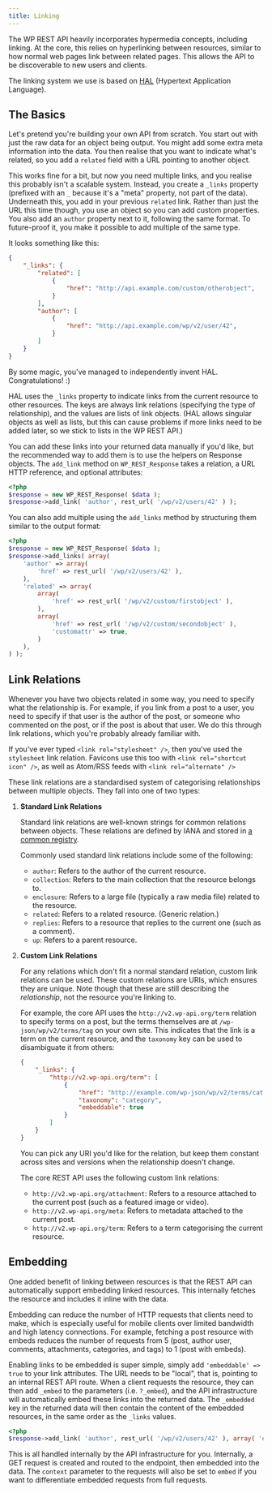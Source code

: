 ```yaml
---
title: Linking
---
```


The WP REST API heavily incorporates hypermedia concepts, including linking. At the core, this relies on hyperlinking between resources, similar to how normal web pages link between related pages. This allows the API to be discoverable to new users and clients.

The linking system we use is based on [HAL][] (Hypertext Application Language).

[HAL]: http://stateless.co/hal_specification.html


The Basics
----------
Let's pretend you're building your own API from scratch. You start out with just the raw data for an object being output. You might add some extra meta information into the data. You then realise that you want to indicate what's related, so you add a `related` field with a URL pointing to another object.

This works fine for a bit, but now you need multiple links, and you realise this probably isn't a scalable system. Instead, you create a `_links` property (prefixed with an `_` because it's a "meta" property, not part of the data). Underneath this, you add in your previous `related` link. Rather than just the URL this time though, you use an object so you can add custom properties. You also add an `author` property next to it, following the same format. To future-proof it, you make it possible to add multiple of the same type.

It looks something like this:

```json
{
	"_links": {
		"related": [
			{
				"href": "http://api.example.com/custom/otherobject",
			}
		],
		"author": [
			{
				"href": "http://api.example.com/wp/v2/user/42",
			}
		]
	}
}
```

By some magic, you've managed to independently invent HAL. Congratulations! :)

HAL uses the `_links` property to indicate links from the current resource to other resources. The keys are always link relations (specifying the type of relationship), and the values are lists of link objects. (HAL allows singular objects as well as lists, but this can cause problems if more links need to be added later, so we stick to lists in the WP REST API.)

You can add these links into your returned data manually if you'd like, but the recommended way to add them is to use the helpers on Response objects. The `add_link` method on `WP_REST_Response` takes a relation, a URL HTTP reference, and optional attributes:

```php
<?php
$response = new WP_REST_Response( $data );
$response->add_link( 'author', rest_url( '/wp/v2/users/42' ) );
```

You can also add multiple using the `add_links` method by structuring them similar to the output format:

```php
<?php
$response = new WP_REST_Response( $data );
$response->add_links( array(
	'author' => array(
		'href' => rest_url( '/wp/v2/users/42' ),
	),
	'related' => array(
		array(
			'href' => rest_url( '/wp/v2/custom/firstobject' ),
		),
		array(
			'href' => rest_url( '/wp/v2/custom/secondobject' ),
			'customattr' => true,
		)
	),
) );
```


Link Relations
--------------

Whenever you have two objects related in some way, you need to specify what the relationship is. For example, if you link from a post to a user, you need to specify if that user is the author of the post, or someone who commented on the post, or if the post is about that user. We do this through link relations, which you're probably already familiar with.

If you've ever typed `<link rel="stylesheet" />`, then you've used the `stylesheet` link relation. Favicons use this too with `<link rel="shortcut icon" />`, as well as Atom/RSS feeds with `<link rel="alternate" />`

These link relations are a standardised system of categorising relationships between multiple objects. They fall into one of two types:

1. **Standard Link Relations**

	Standard link relations are well-known strings for common relations between objects. These relations are defined by IANA and stored in [a common registry][registry].

	Commonly used standard link relations include some of the following:
	* `author`: Refers to the author of the current resource.
	* `collection`: Refers to the main collection that the resource belongs to.
	* `enclosure`: Refers to a large file (typically a raw media file) related to the resource.
	* `related`: Refers to a related resource. (Generic relation.)
	* `replies`: Refers to a resource that replies to the current one (such as a comment).
	* `up`: Refers to a parent resource.

[registry]: http://www.iana.org/assignments/link-relations/link-relations.xhtml

2. **Custom Link Relations**

	For any relations which don't fit a normal standard relation, custom link relations can be used. These custom relations are URIs, which ensures they are unique. Note though that these are still describing the *relationship*, not the resource you're linking to.

	For example, the core API uses the `http://v2.wp-api.org/term` relation to specify terms on a post, but the terms themselves are at `/wp-json/wp/v2/terms/tag` on your own site. This indicates that the link is a term on the current resource, and the `taxonomy` key can be used to disambiguate it from others:

	```json
	{
		"_links": {
			"http://v2.wp-api.org/term": [
				{
					"href": "http://example.com/wp-json/wp/v2/terms/category",
					"taxonomy": "category",
					"embeddable": true
				}
			]
		}
	}
	```

	You can pick any URI you'd like for the relation, but keep them constant across sites and versions when the relationship doesn't change.

	The core REST API uses the following custom link relations:
	* `http://v2.wp-api.org/attachment`: Refers to a resource attached to the current post (such as a featured image or video).
	* `http://v2.wp-api.org/meta`: Refers to metadata attached to the current post.
	* `http://v2.wp-api.org/term`: Refers to a term categorising the current resource.


Embedding
---------

One added benefit of linking between resources is that the REST API can automatically support embedding linked resources. This internally fetches the resource and includes it inline with the data.

Embedding can reduce the number of HTTP requests that clients need to make, which is especially useful for mobile clients over limited bandwidth and high latency connections. For example, fetching a post resource with embeds reduces the number of requests from 5 (post, author user, comments, attachments, categories, and tags) to 1 (post with embeds).

Enabling links to be embedded is super simple, simply add `'embeddable' => true` to your link attributes. The URL needs to be "local", that is, pointing to an internal REST API route. When a client requests the resource, they can then add `_embed` to the parameters (i.e. `?_embed`), and the API infrastructure will automatically embed these links into the returned data. The `_embedded` key in the returned data will then contain the content of the embedded resources, in the same order as the `_links` values.

```php
<?php
$response->add_link( 'author', rest_url( '/wp/v2/users/42' ), array( 'embeddable' => true ) );
```

This is all handled internally by the API infrastructure for you. Internally, a GET request is created and routed to the endpoint, then embedded into the data. The `context` parameter to the requests will also be set to `embed` if you want to differentiate embedded requests from full requests.
